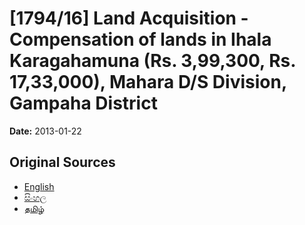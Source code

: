 # [1794/16] Land Acquisition - Compensation of lands in Ihala Karagahamuna (Rs. 3,99,300, Rs. 17,33,000), Mahara D/S Division, Gampaha District

**Date:** 2013-01-22

## Original Sources

- [English](https://documents.gov.lk/view/extra-gazettes/2013/1/1794-16_E.pdf)
- [සිංහල](https://documents.gov.lk/view/extra-gazettes/2013/1/1794-16_S.pdf)
- [தமிழ்](https://documents.gov.lk/view/extra-gazettes/2013/1/1794-16_T.pdf)
